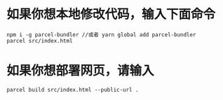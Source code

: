 # 如果你想本地修改代码，输入下面命令
```
npm i -g parcel-bundler //或者 yarn global add parcel-bundler
parcel src/index.html
```
# 如果你想部署网页，请输入
```
parcel build src/index.html --public-url .
```
